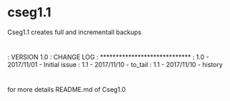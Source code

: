 # cseg1.1
Cseg1.1 creates full and incrementall backups

#
: VERSION 1.0
: CHANGE LOG 
: *****************************
: 1.0   - 2017/11/01 - Initial issue
: 1.1	- 2017/11/10 - to_tail
: 1.1	- 2017/11/10 - history
#

for more details README.md of Cseg1.0
